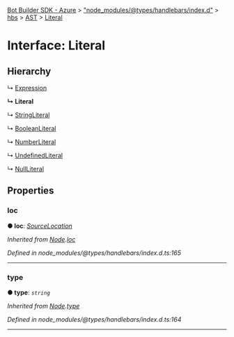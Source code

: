 [Bot Builder SDK - Azure](../README.md) > ["node_modules/@types/handlebars/index.d"](../modules/_node_modules__types_handlebars_index_d_.md) > [hbs](../modules/_node_modules__types_handlebars_index_d_.hbs.md) > [AST](../modules/_node_modules__types_handlebars_index_d_.hbs.ast.md) > [Literal](../interfaces/_node_modules__types_handlebars_index_d_.hbs.ast.literal.md)



# Interface: Literal

## Hierarchy


↳  [Expression](_node_modules__types_handlebars_index_d_.hbs.ast.expression.md)

**↳ Literal**

↳  [StringLiteral](_node_modules__types_handlebars_index_d_.hbs.ast.stringliteral.md)




↳  [BooleanLiteral](_node_modules__types_handlebars_index_d_.hbs.ast.booleanliteral.md)




↳  [NumberLiteral](_node_modules__types_handlebars_index_d_.hbs.ast.numberliteral.md)




↳  [UndefinedLiteral](_node_modules__types_handlebars_index_d_.hbs.ast.undefinedliteral.md)




↳  [NullLiteral](_node_modules__types_handlebars_index_d_.hbs.ast.nullliteral.md)











## Properties
<a id="loc"></a>

###  loc

**●  loc**:  *[SourceLocation](_node_modules__types_handlebars_index_d_.hbs.ast.sourcelocation.md)* 

*Inherited from [Node](_node_modules__types_handlebars_index_d_.hbs.ast.node.md).[loc](_node_modules__types_handlebars_index_d_.hbs.ast.node.md#loc)*

*Defined in node_modules/@types/handlebars/index.d.ts:165*





___

<a id="type"></a>

###  type

**●  type**:  *`string`* 

*Inherited from [Node](_node_modules__types_handlebars_index_d_.hbs.ast.node.md).[type](_node_modules__types_handlebars_index_d_.hbs.ast.node.md#type)*

*Defined in node_modules/@types/handlebars/index.d.ts:164*





___


